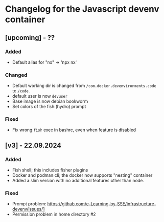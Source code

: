 # Changelog for the Javascript devenv container


## [upcoming] - ??

### Added
- Default alias for "nx" -> 'npx nx' 

### Changed
- Default working dir is changed from `/com.docker.devenvironments.code` to `/code`. 
- default user is now `devuser`
- Base image is now debian bookworm
- Set colors of the fish (hydro) prompt


### Fixed
- Fix wrong `fish` exec in bashrc, even when feature is disabled

## [v3] - 22.09.2024

### Added
- Fish shell; this includes fisher plugins
- Docker and podman cli; the docker now supports "nesting" container
- Added a slim version with no additional features other than node. 

### Fixed
- Prompt problem: https://github.com/e-Learning-by-SSE/infrastructure-devenv/issues/1
- Permission problem in home directory #2

